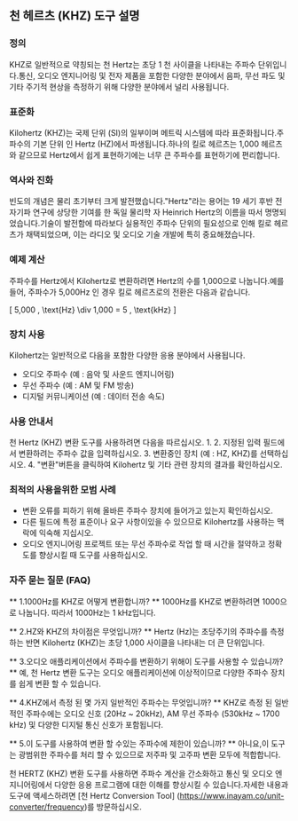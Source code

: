 ## 천 헤르츠 (KHZ) 도구 설명

### 정의
KHZ로 일반적으로 약칭되는 천 Hertz는 초당 1 천 사이클을 나타내는 주파수 단위입니다.통신, 오디오 엔지니어링 및 전자 제품을 포함한 다양한 분야에서 음파, 무선 파도 및 기타 주기적 현상을 측정하기 위해 다양한 분야에서 널리 사용됩니다.

### 표준화
Kilohertz (KHZ)는 국제 단위 (SI)의 일부이며 메트릭 시스템에 따라 표준화됩니다.주파수의 기본 단위 인 Hertz (HZ)에서 파생됩니다.하나의 킬로 헤르츠는 1,000 헤르츠와 같으므로 Hertz에서 쉽게 표현하기에는 너무 큰 주파수를 표현하기에 편리합니다.

### 역사와 진화
빈도의 개념은 물리 초기부터 크게 발전했습니다."Hertz"라는 용어는 19 세기 후반 전자기파 연구에 상당한 기여를 한 독일 물리학 자 Heinrich Hertz의 이름을 따서 명명되었습니다.기술이 발전함에 따라보다 실용적인 주파수 단위의 필요성으로 인해 킬로 헤르츠가 채택되었으며, 이는 라디오 및 오디오 기술 개발에 특히 중요해졌습니다.

### 예제 계산
주파수를 Hertz에서 Kilohertz로 변환하려면 Hertz의 수를 1,000으로 나눕니다.예를 들어, 주파수가 5,000Hz 인 경우 킬로 헤르츠로의 전환은 다음과 같습니다.

\[ 5,000 \, \text{Hz} \div 1,000 = 5 \, \text{kHz} \]

### 장치 사용
Kilohertz는 일반적으로 다음을 포함한 다양한 응용 분야에서 사용됩니다.
- 오디오 주파수 (예 : 음악 및 사운드 엔지니어링)
- 무선 주파수 (예 : AM 및 FM 방송)
- 디지털 커뮤니케이션 (예 : 데이터 전송 속도)

### 사용 안내서
천 Hertz (KHZ) 변환 도구를 사용하려면 다음을 따르십시오.
1.
2. 지정된 입력 필드에서 변환하려는 주파수 값을 입력하십시오.
3. 변환중인 장치 (예 : HZ, KHZ)를 선택하십시오.
4. "변환"버튼을 클릭하여 Kilohertz 및 기타 관련 장치의 결과를 확인하십시오.

### 최적의 사용을위한 모범 사례
- 변환 오류를 피하기 위해 올바른 주파수 장치에 들어가고 있는지 확인하십시오.
- 다른 필드에 특정 표준이나 요구 사항이있을 수 있으므로 Kilohertz를 사용하는 맥락에 익숙해 지십시오.
- 오디오 엔지니어링 프로젝트 또는 무선 주파수로 작업 할 때 시간을 절약하고 정확도를 향상시킬 때 도구를 사용하십시오.

### 자주 묻는 질문 (FAQ)

** 1.1000Hz를 KHZ로 어떻게 변환합니까? **
1000Hz를 KHZ로 변환하려면 1000으로 나눕니다. 따라서 1000Hz는 1 kHz입니다.

** 2.HZ와 KHZ의 차이점은 무엇입니까? **
Hertz (Hz)는 초당주기의 주파수를 측정하는 반면 Kilohertz (KHZ)는 초당 1,000 사이클을 나타내는 더 큰 단위입니다.

** 3.오디오 애플리케이션에서 주파수를 변환하기 위해이 도구를 사용할 수 있습니까? **
예, 천 Hertz 변환 도구는 오디오 애플리케이션에 이상적이므로 다양한 주파수 장치를 쉽게 변환 할 수 있습니다.

** 4.KHZ에서 측정 된 몇 가지 일반적인 주파수는 무엇입니까? **
KHZ로 측정 된 일반적인 주파수에는 오디오 신호 (20Hz ~ 20kHz), AM 무선 주파수 (530kHz ~ 1700 kHz) 및 다양한 디지털 통신 신호가 포함됩니다.

** 5.이 도구를 사용하여 변환 할 수있는 주파수에 제한이 있습니까? **
아니요,이 도구는 광범위한 주파수를 처리 할 수 ​​있으므로 저주파 및 고주파 변환 모두에 적합합니다.

천 HERTZ (KHZ) 변환 도구를 사용하면 주파수 계산을 간소화하고 통신 및 오디오 엔지니어링에서 다양한 응용 프로그램에 대한 이해를 향상시킬 수 있습니다.자세한 내용과 도구에 액세스하려면 [천 Hertz Conversion Tool] (https://www.inayam.co/unit-converter/frequency)를 방문하십시오.